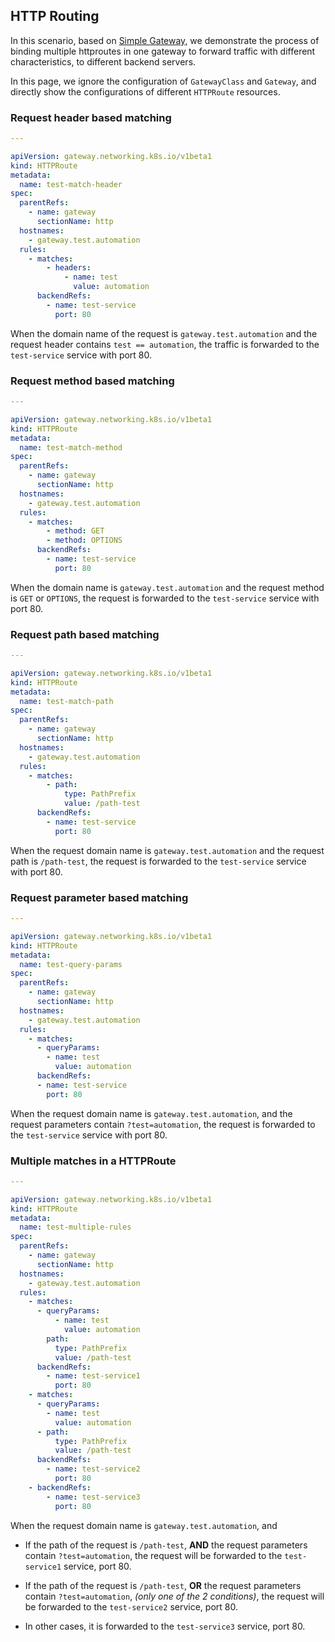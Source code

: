 ## HTTP Routing

In this scenario, based on [Simple Gateway](./simple-gateway.md), we demonstrate the process of binding multiple httproutes in one gateway to forward traffic with different characteristics, to different backend servers.

In this page, we ignore the configuration of `GatewayClass` and `Gateway`, and directly show the configurations of different `HTTPRoute` resources.

### Request header based matching

```yaml
---

apiVersion: gateway.networking.k8s.io/v1beta1
kind: HTTPRoute
metadata:
  name: test-match-header
spec:
  parentRefs:
    - name: gateway
      sectionName: http
  hostnames:
    - gateway.test.automation
  rules:
    - matches:
        - headers:
            - name: test
              value: automation
      backendRefs:
        - name: test-service
          port: 80
```

When the domain name of the request is `gateway.test.automation` and the request header contains `test == automation`, the traffic is forwarded to the `test-service` service with port 80.

### Request method based matching

```yaml
---

apiVersion: gateway.networking.k8s.io/v1beta1
kind: HTTPRoute
metadata:
  name: test-match-method
spec:
  parentRefs:
    - name: gateway
      sectionName: http
  hostnames:
    - gateway.test.automation
  rules:
    - matches:
        - method: GET
        - method: OPTIONS
      backendRefs:
        - name: test-service
          port: 80
```

When the domain name is `gateway.test.automation` and the request method is `GET` or `OPTIONS`, the request is forwarded to the `test-service` service with port 80.

### Request path based matching

```yaml
---

apiVersion: gateway.networking.k8s.io/v1beta1
kind: HTTPRoute
metadata:
  name: test-match-path
spec:
  parentRefs:
    - name: gateway
      sectionName: http
  hostnames:
    - gateway.test.automation
  rules:
    - matches:
        - path:
            type: PathPrefix
            value: /path-test
      backendRefs:
        - name: test-service
          port: 80
```

When the request domain name is `gateway.test.automation` and the request path is `/path-test`, the request is forwarded to the `test-service` service with port 80.

### Request parameter based matching

```yaml
---

apiVersion: gateway.networking.k8s.io/v1beta1
kind: HTTPRoute
metadata:
  name: test-query-params
spec:
  parentRefs:
    - name: gateway
      sectionName: http
  hostnames:
    - gateway.test.automation
  rules:
    - matches:
      - queryParams:
        - name: test
          value: automation
      backendRefs:
      - name: test-service
        port: 80
```

When the request domain name is `gateway.test.automation`, and the request parameters contain `?test=automation`, the request is forwarded to the `test-service` service with port 80.

### Multiple matches in a HTTPRoute

```yaml
---

apiVersion: gateway.networking.k8s.io/v1beta1
kind: HTTPRoute
metadata:
  name: test-multiple-rules
spec:
  parentRefs:
    - name: gateway
      sectionName: http
  hostnames:
    - gateway.test.automation
  rules:
    - matches:
      - queryParams:
          - name: test
            value: automation
        path:
          type: PathPrefix
          value: /path-test
      backendRefs:
        - name: test-service1
          port: 80
    - matches:
      - queryParams:
        - name: test
          value: automation
      - path:
          type: PathPrefix
          value: /path-test
      backendRefs:
        - name: test-service2
          port: 80
    - backendRefs:
        - name: test-service3
          port: 80
```

When the request domain name is `gateway.test.automation`, and

* If the path of the request is `/path-test`, **AND** the request parameters contain `?test=automation`, the request will be forwarded to the `test-service1` service, port 80.

* If the path of the request is `/path-test`, **OR** the request parameters contain `?test=automation`, *(only one of the 2 conditions)*, the request will be forwarded to the `test-service2` service, port 80.

* In other cases, it is forwarded to the `test-service3` service, port 80.